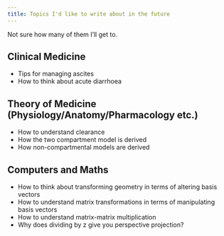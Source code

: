```yaml
---
title: Topics I'd like to write about in the future
---
```


Not sure how many of them I’ll get to.

## Clinical Medicine

- Tips for managing ascites
- How to think about acute diarrhoea



## Theory of Medicine (Physiology/Anatomy/Pharmacology etc.)

- How to understand clearance
- How the two compartment model is derived
- How non-compartmental models are derived

## Computers and Maths

- How to think about transforming geometry in terms of altering basis vectors
- How to understand matrix transformations in terms of manipulating basis vectors
- How to understand matrix-matrix multiplication
- Why does dividing by z give you perspective projection?